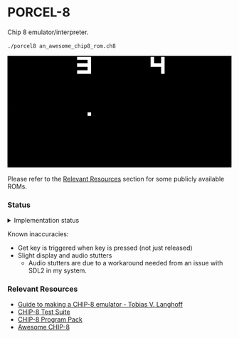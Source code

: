 # PORCEL-8

Chip 8 emulator/interpreter.

```bash
./porcel8 an_awesome_chip8_rom.ch8
```

![pong.gif](assets/pong.gif)


Please refer to the [Relevant Resources](#relevant-resources) section for some publicly available ROMs.


### Status

<details>
<summary>Implementation status</summary>

- [X] Memory
- [X] Timer
- [X] Loading font
  - [X] Default font
  - [ ] ~~Custom font~~ Future
- [X] Registers
- [X] Stack
- [X] Display
- [X] Instruction Processing
  - [X] Bare requirements for IBM Logo
  - [X] ALU operations
  - [X] Procedure related
  - [X] Timer
  - [X] Super chip8 compatibility.
- [X] Audio
  - Audio seems to stutter, but working
- [X] Keyboard

</details>

Known inaccuracies:
- Get key is triggered when key is pressed (not just released)
- Slight display and audio stutters
  - Audio stutters are due to a workaround needed from an issue with SDL2 in my system.

### Relevant Resources

- [Guide to making a CHIP-8 emulator - Tobias V. Langhoff](https://tobiasvl.github.io/blog/write-a-chip-8-emulator/#specifications)
- [CHIP-8 Test Suite](https://github.com/Timendus/chip8-test-suite)
- [CHIP-8 Program Pack](https://github.com/kripod/chip8-roms)
- [Awesome CHIP-8](https://chip-8.github.io/links/)
